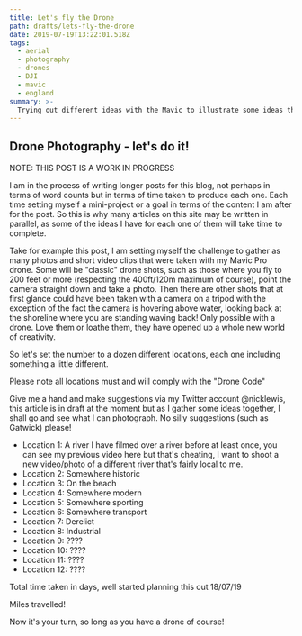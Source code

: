 ```yaml
---
title: Let's fly the Drone
path: drafts/lets-fly-the-drone
date: 2019-07-19T13:22:01.518Z
tags:
  - aerial
  - photography
  - drones
  - DJI
  - mavic
  - england
summary: >-
  Trying out different ideas with the Mavic to illustrate some ideas that I hope will inspire you
---
```

## Drone Photography - let's do it!

NOTE: THIS POST IS A WORK IN PROGRESS

I am in the process of writing longer posts for this blog, not perhaps in terms of word counts but in terms of time taken to produce each one. Each time setting myself a mini-project or a goal in terms of the content I am after for the post. So this is why many articles on this site may be written in parallel, as some of the ideas I have for each one of them will take time to complete.

Take for example this post, I am setting myself the challenge to gather as many photos and short video clips that were taken with my Mavic Pro drone. Some will be "classic" drone shots, such as those where you fly to 200 feet or more (respecting the 400ft/120m maximum of course), point the camera straight down and take a photo. Then there are other shots that at first glance could have been taken with a camera on a tripod with the exception of the fact the camera is hovering above water, looking back at the shoreline where you are standing waving back! Only possible with a drone. Love them or loathe them, they have opened up a whole new world of creativity.

So let's set the number to a dozen different locations, each one including something a little different. 

Please note all locations must and will comply with the "Drone Code"

Give me a hand and make suggestions via my Twitter account @nicklewis, this article is in draft at the moment but as I gather some ideas together, I shall go and see what I can photograph. No silly suggestions (such as Gatwick) please!

- Location 1: A river
I have filmed over a river before at least once, you can see my previous video here but that's cheating, I want to shoot a new video/photo of a different river that's fairly local to me.
- Location 2: Somewhere historic
- Location 3: On the beach
- Location 4: Somewhere modern
- Location 5: Somewhere sporting
- Location 6: Somewhere transport
- Location 7: Derelict
- Location 8: Industrial
- Location 9: ????
- Location 10: ????
- Location 11: ????
- Location 12: ????

Total time taken in days, well started planning this out 18/07/19

Miles travelled!

Now it's your turn, so long as you have a drone of course!
